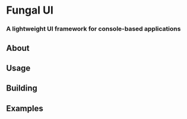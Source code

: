 # Fungal UI
### A lightweight UI framework for console-based applications

## About

## Usage

## Building

## Examples
